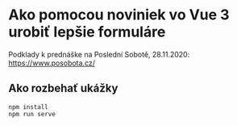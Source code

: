 # Ako pomocou noviniek vo Vue 3 urobiť lepšie formuláre

Podklady k prednáške na Poslední Sobotě, 28.11.2020:
https://www.posobota.cz/

## Ako rozbehať ukážky
```
npm install
npm run serve
```

